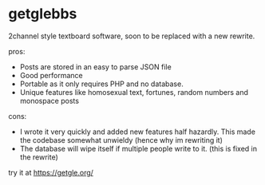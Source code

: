 # getglebbs
2channel style textboard software, soon to be replaced with a new rewrite.

pros:
* Posts are stored in an easy to parse JSON file
* Good performance
* Portable as it only requires PHP and no database.
* Unique features like homosexual text, fortunes, random numbers and monospace posts

cons:
* I wrote it very quickly and added new features half hazardly. This made the codebase somewhat unwieldy (hence why im rewriting it)
* The database will wipe itself if multiple people write to it.  (this is fixed in the rewrite)


try it at https://getgle.org/
